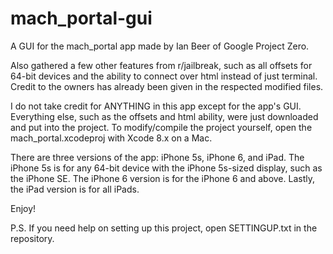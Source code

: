 # mach_portal-gui
A GUI for the mach_portal app made by Ian Beer of Google Project Zero.

Also gathered a few other features from r/jailbreak, such as all offsets for 64-bit devices and the ability to connect over html instead of just terminal. Credit to the owners has already been given in the respected modified files.

I do not take credit for ANYTHING in this app except for the app's GUI. Everything else, such as the offsets and html ability, were just downloaded and put into the project. To modify/compile the project yourself, open the mach_portal.xcodeproj with Xcode 8.x on a Mac.

There are three versions of the app: iPhone 5s, iPhone 6, and iPad. The iPhone 5s is for any 64-bit device with the iPhone 5s-sized display, such as the iPhone SE. The iPhone 6 version is for the iPhone 6 and above. Lastly, the iPad version is for all iPads.

Enjoy!

P.S. If you need help on setting up this project, open SETTINGUP.txt in the repository.
